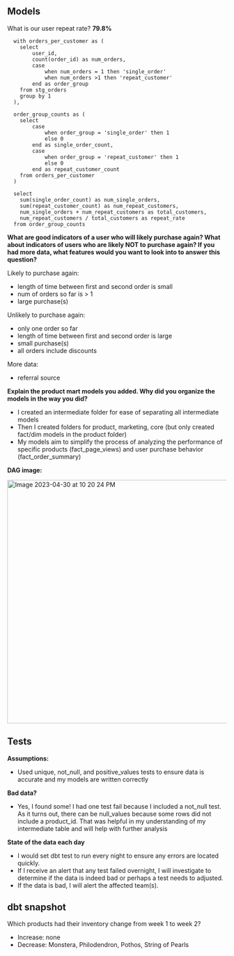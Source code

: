 **Models**
-

What is our user repeat rate? **79.8%**
```
  with orders_per_customer as (
    select
        user_id,
        count(order_id) as num_orders,
        case
            when num_orders = 1 then 'single_order'
            when num_orders >1 then 'repeat_customer'
        end as order_group
    from stg_orders
    group by 1
  ),

  order_group_counts as (
    select
        case
            when order_group = 'single_order' then 1
            else 0
        end as single_order_count,
        case
            when order_group = 'repeat_customer' then 1
            else 0
        end as repeat_customer_count
    from orders_per_customer
  )

  select
    sum(single_order_count) as num_single_orders,
    sum(repeat_customer_count) as num_repeat_customers,
    num_single_orders + num_repeat_customers as total_customers,
    num_repeat_customers / total_customers as repeat_rate
  from order_group_counts
```

**What are good indicators of a user who will likely purchase again? What about indicators of users who are likely NOT to purchase again? If you had more data, what features would you want to look into to answer this question?**

Likely to purchase again:
- length of time between first and second order is small
- num of orders so far is > 1
- large purchase(s)

Unlikely to purchase again:
- only one order so far
- length of time between first and second order is large
- small purchase(s)
- all orders include discounts

More data:
- referral source


**Explain the product mart models you added. Why did you organize the models in the way you did?**
- I created an intermediate folder for ease of separating all intermediate models
- Then I created folders for product, marketing, core (but only created fact/dim models in the product folder)
- My models aim to simplify the process of analyzing the performance of specific products (fact_page_views) and user purchase behavior (fact_order_summary)

**DAG image:**

<img width="558" alt="Image 2023-04-30 at 10 20 24 PM" src="https://user-images.githubusercontent.com/52301223/235392509-6885b669-724e-4d71-8601-4a5cfd884fcb.png">

Tests
-

**Assumptions:**
- Used unique, not_null, and positive_values tests to ensure data is accurate and my models are written correctly

**Bad data?**
- Yes, I found some! I had one test fail because I included a not_null test. As it turns out, there can be null_values because some rows did not include a product_id. That was helpful in my understanding of my intermediate table and will help with further analysis

**State of the data each day**
- I would set dbt test to run every night to ensure any errors are located quickly.
- If I receive an alert that any test failed overnight, I will investigate to determine if the data is indeed bad or perhaps a test needs to adjusted.
- If the data is bad, I will alert the affected team(s).


**dbt snapshot**
-

Which products had their inventory change from week 1 to week 2? 
- Increase: none
- Decrease: Monstera, Philodendron, Pothos, String of Pearls
